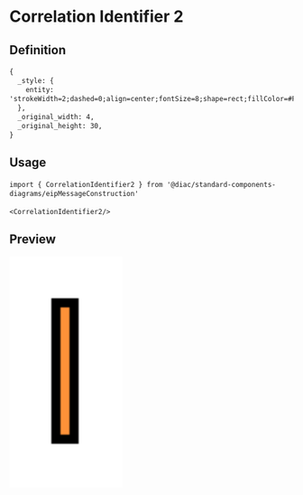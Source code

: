 # Correlation Identifier 2

## Definition

```
{
  _style: { 
    entity: 'strokeWidth=2;dashed=0;align=center;fontSize=8;shape=rect;fillColor=#FF9238;strokeColor=#000000;fontStyle=1;fontColor=#ffffff;whiteSpace=wrap;html=1;',
  },
  _original_width: 4,
  _original_height: 30,
}
```

## Usage

```
import { CorrelationIdentifier2 } from '@diac/standard-components-diagrams/eipMessageConstruction'

<CorrelationIdentifier2/>
```

## Preview

<img src="./correlation-identifier-2.png" width="200"/>
